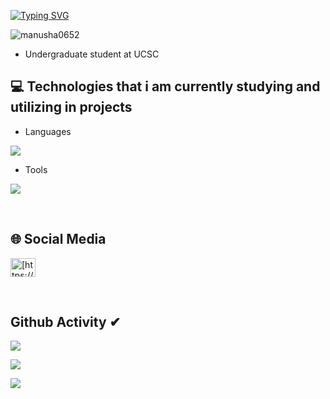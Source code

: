 [![Typing SVG](https://readme-typing-svg.herokuapp.com?size=32&vCenter=true&width=760&lines=Hi+%F0%9F%91%8B%2C+I'm+Manusha+Ranaweera;From+Matara,+Sri+Lanka.;(UG)+University+Of+Colombo+School+Of+Computing)](https://git.io/typing-svg)

<p align="left"> <img src="https://komarev.com/ghpvc/?username=manusha0652&label=Profile%20views&color=0e75b6&style=flat" alt="manusha0652" /> </p>


-   Undergraduate student at UCSC



## 💻 Technologies that i am currently studying and utilizing in projects 
- Languages
<p align="left">
  <a href="https://skillicons.dev">
    <img src="https://skillicons.dev/icons?i=c,html,java,mysql,dart,flutter,py,javascript,mongodb,express,php,react,nodejs,scala" />
  </a>
</p>

- Tools
<p align="left">
  <a href="https://skillicons.dev">
    <img src="https://skillicons.dev/icons?i=git,powershell,figma,linux,vscode,androidstudio,eclipse,postman,docker,discord,visualstudio,wordpress" />
  </a>
</p>
<br/>

## 🌐 Social Media
<p align="left">
<a href="[https://www.facebook.com/profile.php?id=100079513034972](https://www.facebook.com/manusha.ranaweera.14?mibextid=ZbWKwL)" target="blank"><img align="center" src="https://raw.githubusercontent.com/rahuldkjain/github-profile-readme-generator/master/src/images/icons/Social/facebook.svg" alt="[https://www.facebook.com/profile.php?id=100079513034972](https://www.facebook.com/manusha.ranaweera.14?mibextid=ZbWKwL)" height="30" width="40" /></a>

</p>
<br/>

## Github Activity ✔
![](https://github-profile-summary-cards.vercel.app/api/cards/profile-details?username=manusha0652&theme=monokai)

![](https://github-profile-summary-cards.vercel.app/api/cards/stats?username=manusha0652&theme=monokai)

[![](https://github-readme-streak-stats.herokuapp.com?user=manusha0652&theme=soft-green)](https://git.io/streak-stats)

